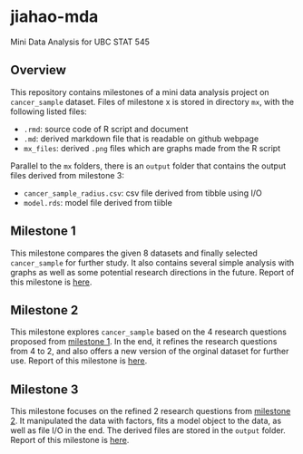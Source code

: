 # jiahao-mda
Mini Data Analysis for UBC STAT 545

## Overview
This repository contains milestones of a mini data analysis project on `cancer_sample` dataset. Files of milestone x is stored in directory `mx`, with the following listed files:
- `.rmd`: source code of R script and document
- `.md`: derived markdown file that is readable on github webpage
- `mx_files`: derived `.png` files which are graphs made from the R script

Parallel to the `mx` folders, there is an `output` folder that contains the output files derived from milestone 3:
- `cancer_sample_radius.csv`: csv file derived from tibble using I/O
- `model.rds`: model file derived from tiible

## Milestone 1
This milestone compares the given 8 datasets and finally selected `cancer_sample` for further study. It also contains several simple analysis with graphs as well as some potential research directions in the future. Report of this milestone is [here](m1/m1.md).

## Milestone 2
This milestone explores `cancer_sample` based on the 4 research questions proposed from [milestone 1](m1/m1.md). In the end, it refines the research questions from 4 to 2, and also offers a new version of the orginal dataset for further use. Report of this milestone is [here](m2/m2.md).

## Milestone 3
This milestone focuses on the refined 2 research questions from [milestone 2](m2/m2.md). It manipulated the data with factors, fits a model object to the data, as well as file I/O in the end. The derived files are stored in the `output` folder. Report of this milestone is [here](m3/m3.md).
